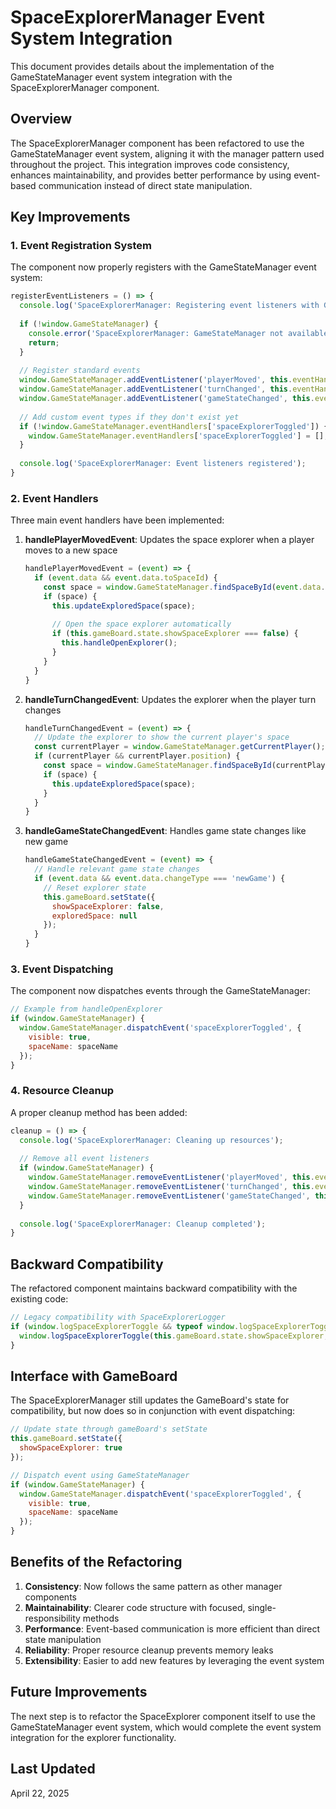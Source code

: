 # SpaceExplorerManager Event System Integration

This document provides details about the implementation of the GameStateManager event system integration with the SpaceExplorerManager component.

## Overview

The SpaceExplorerManager component has been refactored to use the GameStateManager event system, aligning it with the manager pattern used throughout the project. This integration improves code consistency, enhances maintainability, and provides better performance by using event-based communication instead of direct state manipulation.

## Key Improvements

### 1. Event Registration System

The component now properly registers with the GameStateManager event system:

```javascript
registerEventListeners = () => {
  console.log('SpaceExplorerManager: Registering event listeners with GameStateManager');
  
  if (!window.GameStateManager) {
    console.error('SpaceExplorerManager: GameStateManager not available, cannot register events');
    return;
  }
  
  // Register standard events
  window.GameStateManager.addEventListener('playerMoved', this.eventHandlers.playerMoved);
  window.GameStateManager.addEventListener('turnChanged', this.eventHandlers.turnChanged);
  window.GameStateManager.addEventListener('gameStateChanged', this.eventHandlers.gameStateChanged);
  
  // Add custom event types if they don't exist yet
  if (!window.GameStateManager.eventHandlers['spaceExplorerToggled']) {
    window.GameStateManager.eventHandlers['spaceExplorerToggled'] = [];
  }
  
  console.log('SpaceExplorerManager: Event listeners registered');
}
```

### 2. Event Handlers

Three main event handlers have been implemented:

1. **handlePlayerMovedEvent**: Updates the space explorer when a player moves to a new space
   ```javascript
   handlePlayerMovedEvent = (event) => {
     if (event.data && event.data.toSpaceId) {
       const space = window.GameStateManager.findSpaceById(event.data.toSpaceId);
       if (space) {
         this.updateExploredSpace(space);
         
         // Open the space explorer automatically
         if (this.gameBoard.state.showSpaceExplorer === false) {
           this.handleOpenExplorer();
         }
       }
     }
   }
   ```

2. **handleTurnChangedEvent**: Updates the explorer when the player turn changes
   ```javascript
   handleTurnChangedEvent = (event) => {
     // Update the explorer to show the current player's space
     const currentPlayer = window.GameStateManager.getCurrentPlayer();
     if (currentPlayer && currentPlayer.position) {
       const space = window.GameStateManager.findSpaceById(currentPlayer.position);
       if (space) {
         this.updateExploredSpace(space);
       }
     }
   }
   ```

3. **handleGameStateChangedEvent**: Handles game state changes like new game
   ```javascript
   handleGameStateChangedEvent = (event) => {
     // Handle relevant game state changes
     if (event.data && event.data.changeType === 'newGame') {
       // Reset explorer state
       this.gameBoard.setState({
         showSpaceExplorer: false,
         exploredSpace: null
       });
     }
   }
   ```

### 3. Event Dispatching

The component now dispatches events through the GameStateManager:

```javascript
// Example from handleOpenExplorer
if (window.GameStateManager) {
  window.GameStateManager.dispatchEvent('spaceExplorerToggled', {
    visible: true,
    spaceName: spaceName
  });
}
```

### 4. Resource Cleanup

A proper cleanup method has been added:

```javascript
cleanup = () => {
  console.log('SpaceExplorerManager: Cleaning up resources');
  
  // Remove all event listeners
  if (window.GameStateManager) {
    window.GameStateManager.removeEventListener('playerMoved', this.eventHandlers.playerMoved);
    window.GameStateManager.removeEventListener('turnChanged', this.eventHandlers.turnChanged);
    window.GameStateManager.removeEventListener('gameStateChanged', this.eventHandlers.gameStateChanged);
  }
  
  console.log('SpaceExplorerManager: Cleanup completed');
}
```

## Backward Compatibility

The refactored component maintains backward compatibility with the existing code:

```javascript
// Legacy compatibility with SpaceExplorerLogger
if (window.logSpaceExplorerToggle && typeof window.logSpaceExplorerToggle === 'function') {
  window.logSpaceExplorerToggle(this.gameBoard.state.showSpaceExplorer, space ? space.name : '');
}
```

## Interface with GameBoard

The SpaceExplorerManager still updates the GameBoard's state for compatibility, but now does so in conjunction with event dispatching:

```javascript
// Update state through gameBoard's setState
this.gameBoard.setState({
  showSpaceExplorer: true
});

// Dispatch event using GameStateManager
if (window.GameStateManager) {
  window.GameStateManager.dispatchEvent('spaceExplorerToggled', {
    visible: true,
    spaceName: spaceName
  });
}
```

## Benefits of the Refactoring

1. **Consistency**: Now follows the same pattern as other manager components
2. **Maintainability**: Clearer code structure with focused, single-responsibility methods
3. **Performance**: Event-based communication is more efficient than direct state manipulation
4. **Reliability**: Proper resource cleanup prevents memory leaks
5. **Extensibility**: Easier to add new features by leveraging the event system

## Future Improvements

The next step is to refactor the SpaceExplorer component itself to use the GameStateManager event system, which would complete the event system integration for the explorer functionality.

## Last Updated

April 22, 2025
